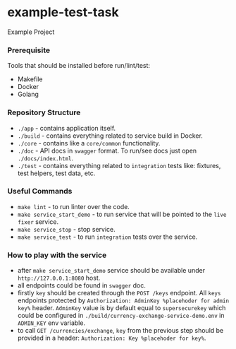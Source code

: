 # example-test-task
Example Project

### Prerequisite
Tools that should be installed before run/lint/test:
- Makefile
- Docker
- Golang

### Repository Structure
- `./app` - contains application itself.
- `./build` - contains everything related to service build in Docker.
- `./core` - contains like a `core/common` functionality.
- `./doc` - API docs in `swagger` format. To run/see docs just open `./docs/index.html`.
- `./test` - contains everything related to `integration` tests like: fixtures, test helpers, test data, etc.

### Useful Commands
- `make lint` - to run linter over the code.
- `make service_start_demo` - to run service that will be pointed to the `live` `fixer` service.
- `make service_stop` - stop service.
- `make service_test` - to run `integration` tests over the service.

### How to play with the service

- after `make service_start_demo` service should be available under `http://127.0.0.1:8080` host.
- all endpoints could be found in `swagger` doc.
- firstly `key` should be created through the `POST /keys` endpoint. All `keys` endpoints protected by `Authorization: AdminKey %placehoder for admin key%` header. 
`AdminKey` value is by default equal to `supersecurekey` which could be configured in `./build/currency-exchange-service-demo.env` in `ADMIN_KEY` env variable.
- to call `GET /currencies/exchange`, `key` from the previous step should be provided in a header: `Authorization: Key %placehoder for key%`. 



